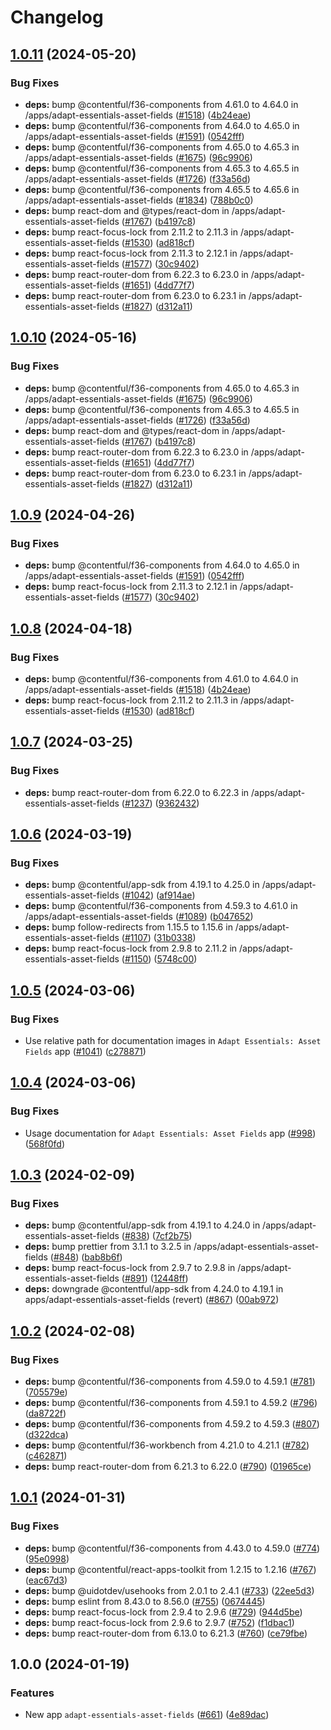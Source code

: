 # Changelog

## [1.0.11](https://github.com/transifex/marketplace-partner-apps/compare/adapt-essentials-asset-fields-v1.0.10...adapt-essentials-asset-fields-v1.0.11) (2024-05-20)


### Bug Fixes

* **deps:** bump @contentful/f36-components from 4.61.0 to 4.64.0 in /apps/adapt-essentials-asset-fields ([#1518](https://github.com/transifex/marketplace-partner-apps/issues/1518)) ([4b24eae](https://github.com/transifex/marketplace-partner-apps/commit/4b24eae0055eae26fdbe57580901dad6310d9574))
* **deps:** bump @contentful/f36-components from 4.64.0 to 4.65.0 in /apps/adapt-essentials-asset-fields ([#1591](https://github.com/transifex/marketplace-partner-apps/issues/1591)) ([0542fff](https://github.com/transifex/marketplace-partner-apps/commit/0542fff329cf9441550b9e1270c719f45387956e))
* **deps:** bump @contentful/f36-components from 4.65.0 to 4.65.3 in /apps/adapt-essentials-asset-fields ([#1675](https://github.com/transifex/marketplace-partner-apps/issues/1675)) ([96c9906](https://github.com/transifex/marketplace-partner-apps/commit/96c990672ade73c3489c989ae3d59314b0b5d869))
* **deps:** bump @contentful/f36-components from 4.65.3 to 4.65.5 in /apps/adapt-essentials-asset-fields ([#1726](https://github.com/transifex/marketplace-partner-apps/issues/1726)) ([f33a56d](https://github.com/transifex/marketplace-partner-apps/commit/f33a56dad815f05edbabe873007a9f44d59729fd))
* **deps:** bump @contentful/f36-components from 4.65.5 to 4.65.6 in /apps/adapt-essentials-asset-fields ([#1834](https://github.com/transifex/marketplace-partner-apps/issues/1834)) ([788b0c0](https://github.com/transifex/marketplace-partner-apps/commit/788b0c0f930181b70d668c80c3c43af512a8b6e3))
* **deps:** bump react-dom and @types/react-dom in /apps/adapt-essentials-asset-fields ([#1767](https://github.com/transifex/marketplace-partner-apps/issues/1767)) ([b4197c8](https://github.com/transifex/marketplace-partner-apps/commit/b4197c8804b33b07af5bf62d91fecc19440296e1))
* **deps:** bump react-focus-lock from 2.11.2 to 2.11.3 in /apps/adapt-essentials-asset-fields ([#1530](https://github.com/transifex/marketplace-partner-apps/issues/1530)) ([ad818cf](https://github.com/transifex/marketplace-partner-apps/commit/ad818cfa9622e8869656b96c52ce0da3a1131bb7))
* **deps:** bump react-focus-lock from 2.11.3 to 2.12.1 in /apps/adapt-essentials-asset-fields ([#1577](https://github.com/transifex/marketplace-partner-apps/issues/1577)) ([30c9402](https://github.com/transifex/marketplace-partner-apps/commit/30c9402295b3bbb33bdd79e0b408900594692192))
* **deps:** bump react-router-dom from 6.22.3 to 6.23.0 in /apps/adapt-essentials-asset-fields ([#1651](https://github.com/transifex/marketplace-partner-apps/issues/1651)) ([4dd77f7](https://github.com/transifex/marketplace-partner-apps/commit/4dd77f755975b79186e737fde550e08cd4f5779a))
* **deps:** bump react-router-dom from 6.23.0 to 6.23.1 in /apps/adapt-essentials-asset-fields ([#1827](https://github.com/transifex/marketplace-partner-apps/issues/1827)) ([d312a11](https://github.com/transifex/marketplace-partner-apps/commit/d312a11cd27c2fa94cada46b729fec43bf685fa2))

## [1.0.10](https://github.com/contentful/marketplace-partner-apps/compare/adapt-essentials-asset-fields-v1.0.9...adapt-essentials-asset-fields-v1.0.10) (2024-05-16)


### Bug Fixes

* **deps:** bump @contentful/f36-components from 4.65.0 to 4.65.3 in /apps/adapt-essentials-asset-fields ([#1675](https://github.com/contentful/marketplace-partner-apps/issues/1675)) ([96c9906](https://github.com/contentful/marketplace-partner-apps/commit/96c990672ade73c3489c989ae3d59314b0b5d869))
* **deps:** bump @contentful/f36-components from 4.65.3 to 4.65.5 in /apps/adapt-essentials-asset-fields ([#1726](https://github.com/contentful/marketplace-partner-apps/issues/1726)) ([f33a56d](https://github.com/contentful/marketplace-partner-apps/commit/f33a56dad815f05edbabe873007a9f44d59729fd))
* **deps:** bump react-dom and @types/react-dom in /apps/adapt-essentials-asset-fields ([#1767](https://github.com/contentful/marketplace-partner-apps/issues/1767)) ([b4197c8](https://github.com/contentful/marketplace-partner-apps/commit/b4197c8804b33b07af5bf62d91fecc19440296e1))
* **deps:** bump react-router-dom from 6.22.3 to 6.23.0 in /apps/adapt-essentials-asset-fields ([#1651](https://github.com/contentful/marketplace-partner-apps/issues/1651)) ([4dd77f7](https://github.com/contentful/marketplace-partner-apps/commit/4dd77f755975b79186e737fde550e08cd4f5779a))
* **deps:** bump react-router-dom from 6.23.0 to 6.23.1 in /apps/adapt-essentials-asset-fields ([#1827](https://github.com/contentful/marketplace-partner-apps/issues/1827)) ([d312a11](https://github.com/contentful/marketplace-partner-apps/commit/d312a11cd27c2fa94cada46b729fec43bf685fa2))

## [1.0.9](https://github.com/contentful/marketplace-partner-apps/compare/adapt-essentials-asset-fields-v1.0.8...adapt-essentials-asset-fields-v1.0.9) (2024-04-26)


### Bug Fixes

* **deps:** bump @contentful/f36-components from 4.64.0 to 4.65.0 in /apps/adapt-essentials-asset-fields ([#1591](https://github.com/contentful/marketplace-partner-apps/issues/1591)) ([0542fff](https://github.com/contentful/marketplace-partner-apps/commit/0542fff329cf9441550b9e1270c719f45387956e))
* **deps:** bump react-focus-lock from 2.11.3 to 2.12.1 in /apps/adapt-essentials-asset-fields ([#1577](https://github.com/contentful/marketplace-partner-apps/issues/1577)) ([30c9402](https://github.com/contentful/marketplace-partner-apps/commit/30c9402295b3bbb33bdd79e0b408900594692192))

## [1.0.8](https://github.com/contentful/marketplace-partner-apps/compare/adapt-essentials-asset-fields-v1.0.7...adapt-essentials-asset-fields-v1.0.8) (2024-04-18)


### Bug Fixes

* **deps:** bump @contentful/f36-components from 4.61.0 to 4.64.0 in /apps/adapt-essentials-asset-fields ([#1518](https://github.com/contentful/marketplace-partner-apps/issues/1518)) ([4b24eae](https://github.com/contentful/marketplace-partner-apps/commit/4b24eae0055eae26fdbe57580901dad6310d9574))
* **deps:** bump react-focus-lock from 2.11.2 to 2.11.3 in /apps/adapt-essentials-asset-fields ([#1530](https://github.com/contentful/marketplace-partner-apps/issues/1530)) ([ad818cf](https://github.com/contentful/marketplace-partner-apps/commit/ad818cfa9622e8869656b96c52ce0da3a1131bb7))

## [1.0.7](https://github.com/contentful/marketplace-partner-apps/compare/adapt-essentials-asset-fields-v1.0.6...adapt-essentials-asset-fields-v1.0.7) (2024-03-25)


### Bug Fixes

* **deps:** bump react-router-dom from 6.22.0 to 6.22.3 in /apps/adapt-essentials-asset-fields ([#1237](https://github.com/contentful/marketplace-partner-apps/issues/1237)) ([9362432](https://github.com/contentful/marketplace-partner-apps/commit/9362432384cdc8fe43dabc2c44fad240a50cc293))

## [1.0.6](https://github.com/contentful/marketplace-partner-apps/compare/adapt-essentials-asset-fields-v1.0.5...adapt-essentials-asset-fields-v1.0.6) (2024-03-19)


### Bug Fixes

* **deps:** bump @contentful/app-sdk from 4.19.1 to 4.25.0 in /apps/adapt-essentials-asset-fields ([#1042](https://github.com/contentful/marketplace-partner-apps/issues/1042)) ([af914ae](https://github.com/contentful/marketplace-partner-apps/commit/af914ae0869bf8071b403b76febdfabc40ef4a84))
* **deps:** bump @contentful/f36-components from 4.59.3 to 4.61.0 in /apps/adapt-essentials-asset-fields ([#1089](https://github.com/contentful/marketplace-partner-apps/issues/1089)) ([b047652](https://github.com/contentful/marketplace-partner-apps/commit/b047652b5fd8c0653776bc3466a609b54e778e57))
* **deps:** bump follow-redirects from 1.15.5 to 1.15.6 in /apps/adapt-essentials-asset-fields ([#1107](https://github.com/contentful/marketplace-partner-apps/issues/1107)) ([31b0338](https://github.com/contentful/marketplace-partner-apps/commit/31b0338c88b091605ead8bdb2ffb61d6cd1d16c4))
* **deps:** bump react-focus-lock from 2.9.8 to 2.11.2 in /apps/adapt-essentials-asset-fields ([#1150](https://github.com/contentful/marketplace-partner-apps/issues/1150)) ([5748c00](https://github.com/contentful/marketplace-partner-apps/commit/5748c006d508b7dece7e0a2ae7a2171698ff2243))

## [1.0.5](https://github.com/contentful/marketplace-partner-apps/compare/adapt-essentials-asset-fields-v1.0.4...adapt-essentials-asset-fields-v1.0.5) (2024-03-06)


### Bug Fixes

* Use relative path for documentation images in `Adapt Essentials: Asset Fields` app ([#1041](https://github.com/contentful/marketplace-partner-apps/issues/1041)) ([c278871](https://github.com/contentful/marketplace-partner-apps/commit/c2788717eba001f3ea6d0ef4104fd20c23a6f6a7))

## [1.0.4](https://github.com/contentful/marketplace-partner-apps/compare/adapt-essentials-asset-fields-v1.0.3...adapt-essentials-asset-fields-v1.0.4) (2024-03-06)


### Bug Fixes

* Usage documentation for `Adapt Essentials: Asset Fields` app ([#998](https://github.com/contentful/marketplace-partner-apps/issues/998)) ([568f0fd](https://github.com/contentful/marketplace-partner-apps/commit/568f0fda9ec235918670def8b350dfb1d97213ba))

## [1.0.3](https://github.com/contentful/marketplace-partner-apps/compare/adapt-essentials-asset-fields-v1.0.2...adapt-essentials-asset-fields-v1.0.3) (2024-02-09)


### Bug Fixes

* **deps:** bump @contentful/app-sdk from 4.19.1 to 4.24.0 in /apps/adapt-essentials-asset-fields ([#838](https://github.com/contentful/marketplace-partner-apps/issues/838)) ([7cf2b75](https://github.com/contentful/marketplace-partner-apps/commit/7cf2b757188dec4ecf40cdc9f83db5560eae3eed))
* **deps:** bump prettier from 3.1.1 to 3.2.5 in /apps/adapt-essentials-asset-fields ([#848](https://github.com/contentful/marketplace-partner-apps/issues/848)) ([bab8b6f](https://github.com/contentful/marketplace-partner-apps/commit/bab8b6fb2b5b5ef64e39953db5ff010035a02542))
* **deps:** bump react-focus-lock from 2.9.7 to 2.9.8 in /apps/adapt-essentials-asset-fields ([#891](https://github.com/contentful/marketplace-partner-apps/issues/891)) ([12448ff](https://github.com/contentful/marketplace-partner-apps/commit/12448ff6f781912be7361e5ca5e471c07e6f689e))
* **deps:** downgrade @contentful/app-sdk from 4.24.0 to 4.19.1 in apps/adapt-essentials-asset-fields (revert) ([#867](https://github.com/contentful/marketplace-partner-apps/issues/867)) ([00ab972](https://github.com/contentful/marketplace-partner-apps/commit/00ab972876095c6d476d89aa98f4e6401ecb6fcc))

## [1.0.2](https://github.com/contentful/marketplace-partner-apps/compare/adapt-essentials-asset-fields-v1.0.1...adapt-essentials-asset-fields-v1.0.2) (2024-02-08)


### Bug Fixes

* **deps:** bump @contentful/f36-components from 4.59.0 to 4.59.1 ([#781](https://github.com/contentful/marketplace-partner-apps/issues/781)) ([705579e](https://github.com/contentful/marketplace-partner-apps/commit/705579ebb5877c131fd175d0e6e88f436b341828))
* **deps:** bump @contentful/f36-components from 4.59.1 to 4.59.2 ([#796](https://github.com/contentful/marketplace-partner-apps/issues/796)) ([da8722f](https://github.com/contentful/marketplace-partner-apps/commit/da8722f141ad36536e49c99650fa6c3dbb968e4e))
* **deps:** bump @contentful/f36-components from 4.59.2 to 4.59.3 ([#807](https://github.com/contentful/marketplace-partner-apps/issues/807)) ([d322dca](https://github.com/contentful/marketplace-partner-apps/commit/d322dcae260d083a635da8bce357393fa9f2886a))
* **deps:** bump @contentful/f36-workbench from 4.21.0 to 4.21.1 ([#782](https://github.com/contentful/marketplace-partner-apps/issues/782)) ([c462871](https://github.com/contentful/marketplace-partner-apps/commit/c462871f4bceab529dce4d049332d6abd365cff1))
* **deps:** bump react-router-dom from 6.21.3 to 6.22.0 ([#790](https://github.com/contentful/marketplace-partner-apps/issues/790)) ([01965ce](https://github.com/contentful/marketplace-partner-apps/commit/01965cec9826ef1fff8684ba73731a5dc299a0e4))

## [1.0.1](https://github.com/contentful/marketplace-partner-apps/compare/adapt-essentials-asset-fields-v1.0.0...adapt-essentials-asset-fields-v1.0.1) (2024-01-31)


### Bug Fixes

* **deps:** bump @contentful/f36-components from 4.43.0 to 4.59.0 ([#774](https://github.com/contentful/marketplace-partner-apps/issues/774)) ([95e0998](https://github.com/contentful/marketplace-partner-apps/commit/95e0998ca0ec5f3013a2b947f395a27d38660bfd))
* **deps:** bump @contentful/react-apps-toolkit from 1.2.15 to 1.2.16 ([#767](https://github.com/contentful/marketplace-partner-apps/issues/767)) ([eac67d3](https://github.com/contentful/marketplace-partner-apps/commit/eac67d396ca469130211d4c34c69eda78c0ab428))
* **deps:** bump @uidotdev/usehooks from 2.0.1 to 2.4.1 ([#733](https://github.com/contentful/marketplace-partner-apps/issues/733)) ([22ee5d3](https://github.com/contentful/marketplace-partner-apps/commit/22ee5d328b7eecad8cc09f059c53d17c6a910b53))
* **deps:** bump eslint from 8.43.0 to 8.56.0 ([#755](https://github.com/contentful/marketplace-partner-apps/issues/755)) ([0674445](https://github.com/contentful/marketplace-partner-apps/commit/06744455c70be2c8ea96baffd053dcf9be2a0698))
* **deps:** bump react-focus-lock from 2.9.4 to 2.9.6 ([#729](https://github.com/contentful/marketplace-partner-apps/issues/729)) ([944d5be](https://github.com/contentful/marketplace-partner-apps/commit/944d5be678e487b765a5e77a76186e5d7cf5c9cd))
* **deps:** bump react-focus-lock from 2.9.6 to 2.9.7 ([#752](https://github.com/contentful/marketplace-partner-apps/issues/752)) ([f1dbac1](https://github.com/contentful/marketplace-partner-apps/commit/f1dbac1d15ef78ec76bdcabc90131e06d64bc06d))
* **deps:** bump react-router-dom from 6.13.0 to 6.21.3 ([#760](https://github.com/contentful/marketplace-partner-apps/issues/760)) ([ce79fbe](https://github.com/contentful/marketplace-partner-apps/commit/ce79fbe130072b85f491bb6d39dd595c1bbc1ca5))

## 1.0.0 (2024-01-19)


### Features

* New app `adapt-essentials-asset-fields` ([#661](https://github.com/contentful/marketplace-partner-apps/issues/661)) ([4e89dac](https://github.com/contentful/marketplace-partner-apps/commit/4e89dac1fdc799bc50604488f56d7dc7089a9f4e))
